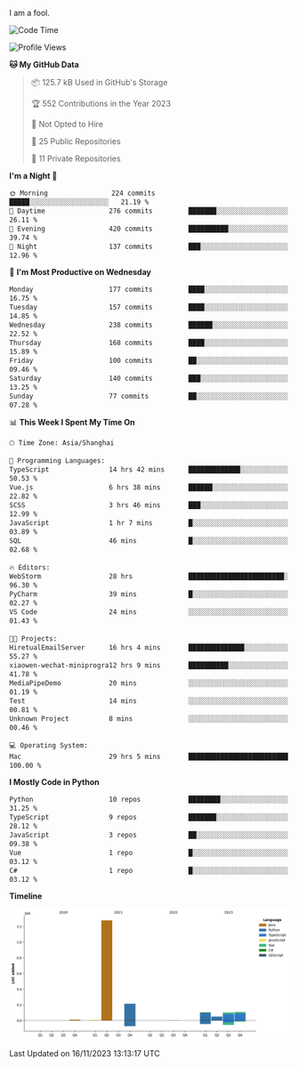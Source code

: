 I am a fool.

<!--START_SECTION:waka-->
![Code Time](http://img.shields.io/badge/Code%20Time-897%20hrs%209%20mins-blue)

![Profile Views](http://img.shields.io/badge/Profile%20Views-0-blue)

**🐱 My GitHub Data** 

> 📦 125.7 kB Used in GitHub's Storage 
 > 
> 🏆 552 Contributions in the Year 2023
 > 
> 🚫 Not Opted to Hire
 > 
> 📜 25 Public Repositories 
 > 
> 🔑 11 Private Repositories 
 > 
**I'm a Night 🦉** 

```text
🌞 Morning                224 commits         █████░░░░░░░░░░░░░░░░░░░░   21.19 % 
🌆 Daytime                276 commits         ███████░░░░░░░░░░░░░░░░░░   26.11 % 
🌃 Evening                420 commits         ██████████░░░░░░░░░░░░░░░   39.74 % 
🌙 Night                  137 commits         ███░░░░░░░░░░░░░░░░░░░░░░   12.96 % 
```
📅 **I'm Most Productive on Wednesday** 

```text
Monday                   177 commits         ████░░░░░░░░░░░░░░░░░░░░░   16.75 % 
Tuesday                  157 commits         ████░░░░░░░░░░░░░░░░░░░░░   14.85 % 
Wednesday                238 commits         ██████░░░░░░░░░░░░░░░░░░░   22.52 % 
Thursday                 168 commits         ████░░░░░░░░░░░░░░░░░░░░░   15.89 % 
Friday                   100 commits         ██░░░░░░░░░░░░░░░░░░░░░░░   09.46 % 
Saturday                 140 commits         ███░░░░░░░░░░░░░░░░░░░░░░   13.25 % 
Sunday                   77 commits          ██░░░░░░░░░░░░░░░░░░░░░░░   07.28 % 
```


📊 **This Week I Spent My Time On** 

```text
🕑︎ Time Zone: Asia/Shanghai

💬 Programming Languages: 
TypeScript               14 hrs 42 mins      █████████████░░░░░░░░░░░░   50.53 % 
Vue.js                   6 hrs 38 mins       ██████░░░░░░░░░░░░░░░░░░░   22.82 % 
SCSS                     3 hrs 46 mins       ███░░░░░░░░░░░░░░░░░░░░░░   12.99 % 
JavaScript               1 hr 7 mins         █░░░░░░░░░░░░░░░░░░░░░░░░   03.89 % 
SQL                      46 mins             █░░░░░░░░░░░░░░░░░░░░░░░░   02.68 % 

🔥 Editors: 
WebStorm                 28 hrs              ████████████████████████░   96.30 % 
PyCharm                  39 mins             █░░░░░░░░░░░░░░░░░░░░░░░░   02.27 % 
VS Code                  24 mins             ░░░░░░░░░░░░░░░░░░░░░░░░░   01.43 % 

🐱‍💻 Projects: 
HiretualEmailServer      16 hrs 4 mins       ██████████████░░░░░░░░░░░   55.27 % 
xiaowen-wechat-miniprogra12 hrs 9 mins       ██████████░░░░░░░░░░░░░░░   41.78 % 
MediaPipeDemo            20 mins             ░░░░░░░░░░░░░░░░░░░░░░░░░   01.19 % 
Test                     14 mins             ░░░░░░░░░░░░░░░░░░░░░░░░░   00.81 % 
Unknown Project          8 mins              ░░░░░░░░░░░░░░░░░░░░░░░░░   00.46 % 

💻 Operating System: 
Mac                      29 hrs 5 mins       █████████████████████████   100.00 % 
```

**I Mostly Code in Python** 

```text
Python                   10 repos            ████████░░░░░░░░░░░░░░░░░   31.25 % 
TypeScript               9 repos             ███████░░░░░░░░░░░░░░░░░░   28.12 % 
JavaScript               3 repos             ██░░░░░░░░░░░░░░░░░░░░░░░   09.38 % 
Vue                      1 repo              █░░░░░░░░░░░░░░░░░░░░░░░░   03.12 % 
C#                       1 repo              █░░░░░░░░░░░░░░░░░░░░░░░░   03.12 % 
```



**Timeline**

![Lines of Code chart](https://raw.githubusercontent.com/VeejaLiu/VeejaLiu/master/assets/bar_graph.png)


 Last Updated on 16/11/2023 13:13:17 UTC
<!--END_SECTION:waka-->
